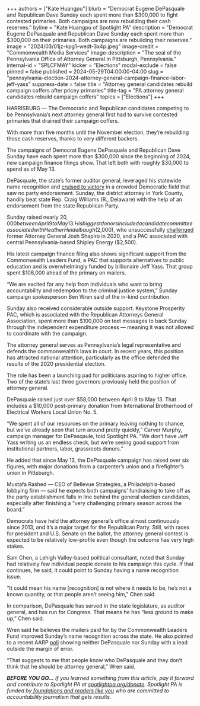 +++
authors = ["Kate Huangpu"]
blurb = "Democrat Eugene DePasquale and Republican Dave Sunday each spent more than $300,000 to fight contested primaries. Both campaigns are now rebuilding their cash reserves."
byline = "Kate Huangpu of Spotlight PA"
description = "Democrat Eugene DePasquale and Republican Dave Sunday each spent more than $300,000 on their primaries. Both campaigns are rebuilding their reserves."
image = "2024/03/01jz-kpg1-wedt-3x4p.jpeg"
image-credit = "Commonwealth Media Services"
image-description = "The seal of the Pennsylvania Office of Attorney General in Pittsburgh, Pennsylvania."
internal-id = "SPLCFMAY"
kicker = "Elections"
modal-exclude = false
pinned = false
published = 2024-05-29T04:00:00-04:00
slug = "pennsylvania-election-2024-attorney-general-campaign-finance-labor-jeff-yass"
suppress-date = false
title = "Attorney general candidates rebuild campaign coffers after pricey primaries"
title-tag = "PA attorney general candidates rebuild campaign coffers"
topics = ["Elections"]
+++

HARRISBURG — The Democratic and Republican candidates competing to be Pennsylvania’s next attorney general first had to survive contested primaries that drained their campaign coffers.

With more than five months until the November election, they’re rebuilding those cash reserves, thanks to very different backers.

The campaigns of Democrat Eugene DePasquale and Republican Dave Sunday have each spent more than $300,000 since the beginning of 2024, new campaign finance filings show. That left both with roughly $30,000 to spend as of May 13.

<script src="https://www.spotlightpa.org/embed.js" async></script><div data-spl-embed-version="1" data-spl-src="https://www.spotlightpa.org/embeds/newsletter/"></div>

DePasquale, the state’s former auditor general, leveraged his statewide name recognition and <a href="https://www.spotlightpa.org/news/2024/04/pennsylvania-election-results-2024-primary-attorney-general-dave-sunday/">cruised to victory</a> in a crowded Democratic field that saw no party endorsement. Sunday, the district attorney in York County, handily beat state Rep. Craig Williams (R., Delaware) with the help of an endorsement from the state Republican Party.

Sunday raised nearly $20,000 between April 9 to May 13. His biggest donors included a candidate committee associated with Heather Heidelbaugh ($2,000), who unsuccessfully <a href="https://www.cbsnews.com/pittsburgh/news/josh-shapiro-wins-heather-heidelbaugh/">challenged</a> former Attorney General Josh Shapiro in 2020, and a PAC associated with central Pennsylvania-based Shipley Energy ($2,500).

His latest campaign finance filing also shows significant support from the Commonwealth Leaders Fund, a PAC that supports alternatives to public education and is overwhelmingly funded by billionaire Jeff Yass. That group spent $108,000 ahead of the primary on mailers.

“We are excited for any help from individuals who want to bring accountability and redemption to the criminal justice system,” Sunday campaign spokesperson Ben Wren said of the in-kind contribution.

Sunday also received considerable outside support. Keystone Prosperity PAC, which is associated with the Republican Attorneys General Association, spent more than $100,000 on text messages to back Sunday through the independent expenditure process — meaning it was not allowed to coordinate with the campaign.

The attorney general serves as Pennsylvania’s legal representative and defends the commonwealth’s laws in court. In recent years, this position has attracted national attention, particularly as the office defended the results of the 2020 presidential election.

The role has been a launching pad for politicians aspiring to higher office. Two of the state’s last three governors previously held the position of attorney general.

DePasquale raised just over $58,000 between April 9 to May 13. That includes a $10,000 post-primary donation from International Brotherhood of Electrical Workers Local Union No. 5.

“We spent all of our resources on the primary leaving nothing to chance, but we’ve already seen that turn around pretty quickly,” Carver Murphy, campaign manager for DePasqaule, told Spotlight PA. “We don’t have Jeff Yass writing us an endless check, but we’re seeing good support from institutional partners, labor, grassroots donors.”

He added that since May 13, the DePasquale campaign has raised over six figures, with major donations from a carpenter’s union and a firefighter’s union in Pittsburgh.

Mustafa Rashed — CEO of Bellevue Strategies, a Philadelphia-based lobbying firm — said he expects both campaigns’ fundraising to take off as the party establishment falls in line behind the general election candidates, especially after finishing a “very challenging primary season across the board.”

Democrats have held the attorney general’s office almost continuously since 2013, and it’s a major target for the Republican Party. Still, with races for president and U.S. Senate on the ballot, the attorney general contest is expected to be relatively low-profile even though the outcome has very high stakes.

Sam Chen, a Lehigh Valley-based political consultant, noted that Sunday had relatively few individual people donate to his campaign this cycle. If that continues, he said, it could point to Sunday having a name recognition issue.

“It could mean his name \[recognition\] is not where it needs to be, he’s not a known quantity, or that people aren’t seeing him,” Chen said.

<script src="https://www.spotlightpa.org/embed.js" async></script><div data-spl-embed-version="1" data-spl-src="https://www.spotlightpa.org/embeds/donate/"></div>

In comparison, DePasquale has served in the state legislature, as auditor general, and has run for Congress. That means he has “less ground to make up,” Chen said.

Wren said he believes the mailers paid for by the Commonwealth Leaders Fund improved Sunday’s name recognition across the state. He also pointed to a recent AARP <a href="https://www.aarp.org/content/dam/aarp/research/topics/voter-opinion-research/politics/pennsylvania-older-voter-survey-2024-report.doi.10.26419-2fres.00813.001.pdf">poll</a> showing neither DePasquale nor Sunday with a lead outside the margin of error.

“That suggests to me that people know who DePasquale and they don’t think that he should be attorney general,” Wren said.

<strong><em>BEFORE YOU GO…</em></strong><em> If you learned something from this article, pay it forward and contribute to Spotlight PA at </em><a href="https://www.spotlightpa.org/donate"><em>spotlightpa.org/donate</em></a><em>. Spotlight PA is funded by</em><a href="https://www.spotlightpa.org/support"><em> foundations and readers like you</em></a><em> who are committed to accountability journalism that gets results.</em>

